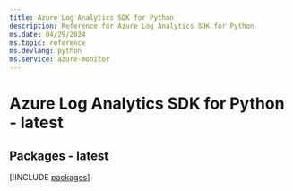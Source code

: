 ```yaml
---
title: Azure Log Analytics SDK for Python
description: Reference for Azure Log Analytics SDK for Python
ms.date: 04/29/2024
ms.topic: reference
ms.devlang: python
ms.service: azure-monitor
---
```

# Azure Log Analytics SDK for Python - latest
## Packages - latest
[!INCLUDE [packages](log-analytics-index.md)]